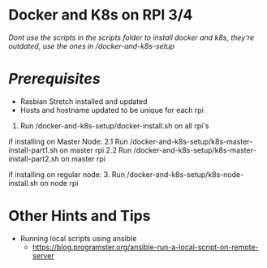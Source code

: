 # Docker and K8s on RPI 3/4

_Dont use the scripts in the scripts folder to install docker and k8s, they're outdated, use the ones in /docker-and-k8s-setup_

# *Prerequisites*
- Rasbian Stretch installed and updated
- Hosts and hostname updated to be unique for each rpi

1. Run /docker-and-k8s-setup/docker-install.sh on all rpi's

if installing on Master Node:
  2.1 Run /docker-and-k8s-setup/k8s-master-install-part1.sh on master rpi
  2.2 Run /docker-and-k8s-setup/k8s-master-install-part2.sh on master rpi

if installing on regular node:
  3. Run /docker-and-k8s-setup/k8s-node-install.sh on node rpi
  
  
# Other Hints and Tips
- Running local scripts using ansible
  - https://blog.programster.org/ansible-run-a-local-script-on-remote-server
